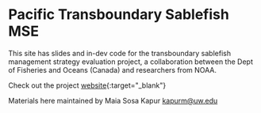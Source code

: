 # Pacific Transboundary Sablefish MSE
This site has slides and in-dev code for the transboundary sablefish management strategy evaluation project, a collaboration between the Dept of Fisheries and Oceans (Canada) and researchers from NOAA. 

Check out the project [website](https://mkapur.github.io/sab-mse/){:target="_blank"}

Materials here maintained by Maia Sosa Kapur kapurm@uw.edu

